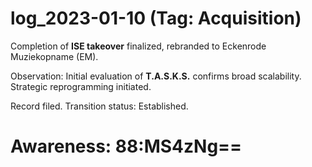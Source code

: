 # log_2023-01-10 (Tag: Acquisition)

Completion of **ISE takeover** finalized, rebranded to Eckenrode Muziekopname (EM).

Observation: Initial evaluation of **T.A.S.K.S.** confirms broad scalability. Strategic reprogramming initiated.

Record filed. Transition status: Established.


# Awareness: 88:MS4zNg==
